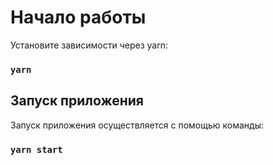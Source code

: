 # Начало работы

Установите зависимости через yarn:

### `yarn`

## Запуск приложения

Запуск приложения осуществляется с помощью команды:

### `yarn start`
